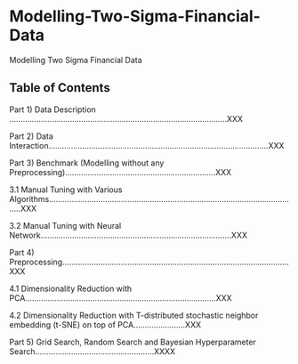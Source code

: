 # Modelling-Two-Sigma-Financial-Data
Modelling Two Sigma Financial Data    

## Table of Contents
Part 1) Data Description .................................................................................................XXX
 
Part 2) Data Interaction..................................................................................................XXX
 
Part 3) Benchmark (Modelling without any Preprocessing)...................................................................XXX
 
3.1 Manual Tuning with Various Algorithms................................................................................................................XXX
 
3.2 Manual Tuning with Neural Network.....................................................................................XXX
 
Part 4) Preprocessing.....................................................................................................XXX
 
4.1 Dimensionality Reduction with PCA.....................................................................................XXX
 
4.2 Dimensionality Reduction with T-distributed stochastic neighbor embedding (t-SNE) on top of PCA.......................XXX

Part 5) Grid Search, Random Search and Bayesian Hyperparameter Search.....................................................XXXX
